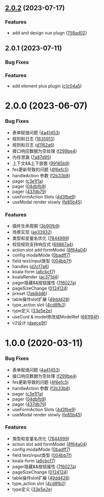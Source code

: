 ## [2.0.2](https://github.com/WeBankFinTech/KoalaForm/compare/v2.0.1...v2.0.2) (2023-07-17)


### Features

* add and design vue plugn ([758ad02](https://github.com/WeBankFinTech/KoalaForm/commit/758ad02944731a0937674588ff531f8798ea3215))



## 2.0.1 (2023-07-11)


### Bug Fixes

### Features

* add element plus plugin ([c1c04a5](https://github.com/WeBankFinTech/KoalaForm/commit/c1c04a582a202db0c04952df5b2857661b2a5261))


# 2.0.0 (2023-06-07)


### Bug Fixes

* 表单赋值问题 ([4a41453](https://github.com/WeBankFinTech/KoalaForm/commit/4a41453ee836362e265a587e0d39e7fe6944230e))
* 规则和日志 ([1635913](https://github.com/WeBankFinTech/KoalaForm/commit/1635913ab0efc3b8fb785d9f252cf86bce1f490c))
* 规则和日志 ([d1162a6](https://github.com/WeBankFinTech/KoalaForm/commit/d1162a648e82823db85a90733d0a9d3cd0d1a5eb))
* 接口响应数据为空处理 ([f299be4](https://github.com/WeBankFinTech/KoalaForm/commit/f299be4e9cd9e530507e78db39694d9e73f9c010))
* 内存泄漏 ([7a87d95](https://github.com/WeBankFinTech/KoalaForm/commit/7a87d952fa540100014e399a0bb9208ebf5fb768))
* 上下文&&上下嵌套 ([99185b9](https://github.com/WeBankFinTech/KoalaForm/commit/99185b973c7edf463b1fe4806a37eff33215b0b3))
* fes更新导致的问题 ([4f6efc5](https://github.com/WeBankFinTech/KoalaForm/commit/4f6efc5bf608d0b20d9b33005fc0b3c906d9ba94))
* handleAction 参数 ([f2b33b8](https://github.com/WeBankFinTech/KoalaForm/commit/f2b33b8c50f79c84eb2193f88a32cd8727cc15aa))
* pager ([c3e1f1a](https://github.com/WeBankFinTech/KoalaForm/commit/c3e1f1ac62d72821012826ce8d4a192673070608))
* pager ([04dbfb9](https://github.com/WeBankFinTech/KoalaForm/commit/04dbfb93d040dc4036ef6f2168acac167e487d92))
* pager ([437db79](https://github.com/WeBankFinTech/KoalaForm/commit/437db79c1b37ef2a898d773bc21f4abd09a2d77e))
* useFormAction Slots ([4d3fbe9](https://github.com/WeBankFinTech/KoalaForm/commit/4d3fbe9c21504bb059cbfd0b1794093f65b2bd84))
* useModal render slowly ([fe85b45](https://github.com/WeBankFinTech/KoalaForm/commit/fe85b4552ce3770a16485e81817fb21c4fcf8cfc))


### Features

* 插件生命周期 ([3b90fb9](https://github.com/WeBankFinTech/KoalaForm/commit/3b90fb93730939fbe3105055b745aaa0201b60dd))
* 场景实现 ([ae33932](https://github.com/WeBankFinTech/KoalaForm/commit/ae33932499dfac3352ac21fa088d9ffd3f220865))
* 类型和变量名优化 ([7844999](https://github.com/WeBankFinTech/KoalaForm/commit/7844999f6f4747eea435db9ee10fa618d5ac711a))
* 校验规则支持响应式 ([69867a4](https://github.com/WeBankFinTech/KoalaForm/commit/69867a43d3b54b81cc83946892bc04bfcb54ad34))
* action slot  add formModel ([8f64a04](https://github.com/WeBankFinTech/KoalaForm/commit/8f64a0474700578f031f4dc6f9214c0af0043f96))
* config modalMode ([0badff7](https://github.com/WeBankFinTech/KoalaForm/commit/0badff73504e876bc0bfc0227ed44b5849947157))
* field  text/input类型 ([004bb7f](https://github.com/WeBankFinTech/KoalaForm/commit/004bb7f64bd32246f0c9f94ec7e5cb18959df99c))
* handles ([d2cf7a6](https://github.com/WeBankFinTech/KoalaForm/commit/d2cf7a644c475a1d0093d089e507ce4cea37b313))
* koala-form ([a6cbcf7](https://github.com/WeBankFinTech/KoalaForm/commit/a6cbcf79b505669bda7056992f478088db29aa83))
* koalaRender ([ac371d4](https://github.com/WeBankFinTech/KoalaForm/commit/ac371d4f6258c72a15da7a82382979023ccc2278))
* pager隐藏&&按钮属性 ([7f6027a](https://github.com/WeBankFinTech/KoalaForm/commit/7f6027acdb118cb5112a6183ba51b2d32a9df900))
* pageSizeChange ([0124124](https://github.com/WeBankFinTech/KoalaForm/commit/01241247e7ac6f2f1c364673eaf7c9b570ae0b5a))
* preset ([7ab8dd6](https://github.com/WeBankFinTech/KoalaForm/commit/7ab8dd653d3e86859bc005f28cb8451921250c35))
* table操作slot扩展 ([49dd428](https://github.com/WeBankFinTech/KoalaForm/commit/49dd428ada2913509ee6d77843eb688256fefa76))
* type_action slot ([4cd8fb2](https://github.com/WeBankFinTech/KoalaForm/commit/4cd8fb236ee6a8cc45bb3ba0aa061ed1489838d1))
* type定义 ([33e5e2e](https://github.com/WeBankFinTech/KoalaForm/commit/33e5e2ebcd84e23df773a485a51b040270ac19b2))
* useCurd & model修改成ModelRef ([681f84f](https://github.com/WeBankFinTech/KoalaForm/commit/681f84f28ae06f61a47405681a95e3bf2c8e8eb0))
* v2设计 ([daece9f](https://github.com/WeBankFinTech/KoalaForm/commit/daece9fd3d50f1700baeb6710bfb72bf8a88cf9a))



# 1.0.0 (2020-03-11)


### Bug Fixes

* 表单赋值问题 ([4a41453](https://github.com/WeBankFinTech/KoalaForm/commit/4a41453ee836362e265a587e0d39e7fe6944230e))
* 接口响应数据为空处理 ([f299be4](https://github.com/WeBankFinTech/KoalaForm/commit/f299be4e9cd9e530507e78db39694d9e73f9c010))
* fes更新导致的问题 ([4f6efc5](https://github.com/WeBankFinTech/KoalaForm/commit/4f6efc5bf608d0b20d9b33005fc0b3c906d9ba94))
* handleAction 参数 ([f2b33b8](https://github.com/WeBankFinTech/KoalaForm/commit/f2b33b8c50f79c84eb2193f88a32cd8727cc15aa))
* pager ([c3e1f1a](https://github.com/WeBankFinTech/KoalaForm/commit/c3e1f1ac62d72821012826ce8d4a192673070608))
* pager ([04dbfb9](https://github.com/WeBankFinTech/KoalaForm/commit/04dbfb93d040dc4036ef6f2168acac167e487d92))
* pager ([437db79](https://github.com/WeBankFinTech/KoalaForm/commit/437db79c1b37ef2a898d773bc21f4abd09a2d77e))
* useFormAction Slots ([4d3fbe9](https://github.com/WeBankFinTech/KoalaForm/commit/4d3fbe9c21504bb059cbfd0b1794093f65b2bd84))
* useModal render slowly ([fe85b45](https://github.com/WeBankFinTech/KoalaForm/commit/fe85b4552ce3770a16485e81817fb21c4fcf8cfc))


### Features

* 类型和变量名优化 ([7844999](https://github.com/WeBankFinTech/KoalaForm/commit/7844999f6f4747eea435db9ee10fa618d5ac711a))
* action slot  add formModel ([8f64a04](https://github.com/WeBankFinTech/KoalaForm/commit/8f64a0474700578f031f4dc6f9214c0af0043f96))
* config modalMode ([0badff7](https://github.com/WeBankFinTech/KoalaForm/commit/0badff73504e876bc0bfc0227ed44b5849947157))
* field  text/input类型 ([004bb7f](https://github.com/WeBankFinTech/KoalaForm/commit/004bb7f64bd32246f0c9f94ec7e5cb18959df99c))
* koala-form ([a6cbcf7](https://github.com/WeBankFinTech/KoalaForm/commit/a6cbcf79b505669bda7056992f478088db29aa83))
* pager隐藏&&按钮属性 ([7f6027a](https://github.com/WeBankFinTech/KoalaForm/commit/7f6027acdb118cb5112a6183ba51b2d32a9df900))
* pageSizeChange ([0124124](https://github.com/WeBankFinTech/KoalaForm/commit/01241247e7ac6f2f1c364673eaf7c9b570ae0b5a))
* table操作slot扩展 ([49dd428](https://github.com/WeBankFinTech/KoalaForm/commit/49dd428ada2913509ee6d77843eb688256fefa76))
* type_action slot ([4cd8fb2](https://github.com/WeBankFinTech/KoalaForm/commit/4cd8fb236ee6a8cc45bb3ba0aa061ed1489838d1))
* type定义 ([33e5e2e](https://github.com/WeBankFinTech/KoalaForm/commit/33e5e2ebcd84e23df773a485a51b040270ac19b2))
